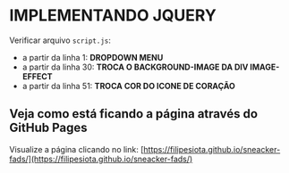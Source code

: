# IMPLEMENTANDO JQUERY

Verificar arquivo `script.js`:

- a partir da linha 1: **DROPDOWN MENU**
- a partir da linha 30: **TROCA O BACKGROUND-IMAGE DA DIV IMAGE-EFFECT**
- a partir da linha 51: **TROCA COR DO ICONE DE CORAÇÃO**

## Veja como está ficando a página através do GitHub Pages

Visualize a página clicando no link: [https://filipesiota.github.io/sneacker-fads/](https://filipesiota.github.io/sneacker-fads/)
